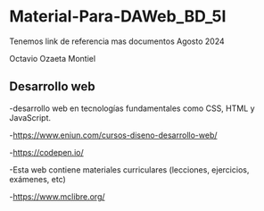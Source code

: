 # Material-Para-DAWeb_BD_5I
Tenemos link de referencia mas documentos Agosto 2024

Octavio Ozaeta Montiel

## Desarrollo web

-desarrollo web en tecnologías fundamentales como CSS, HTML y JavaScript.

-https://www.eniun.com/cursos-diseno-desarrollo-web/

-https://codepen.io/

-Esta web contiene materiales curriculares (lecciones, ejercicios, exámenes, etc)

-https://www.mclibre.org/
